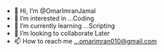 - 👋 Hi, I’m @OmarImranJamal
- 👀 I’m interested in ...Coding 
- 🌱 I’m currently learning ...Scripting
- 💞️ I’m looking to collaborate Later
- 📫 How to reach me ...omarimran010@gmail.com

<!---
OmarImranJamal/OmarImranJamal is a ✨ special ✨ repository because its `README.md` (this file) appears on your GitHub profile.
You can click the Preview link to take a look at your changes.
--->
